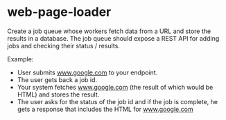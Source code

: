 # web-page-loader

Create a job queue whose workers fetch data from a URL and store the results in a database. 
The job queue should expose a REST API for adding jobs and checking their status / results.

Example:
  * User submits www.google.com to your endpoint.
  * The user gets back a job id. 
  * Your system fetches www.google.com (the result of which would be HTML) and stores the result.  
  * The user asks for the status of the job id and if the job is complete, he gets a response that includes the HTML for www.google.com
